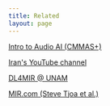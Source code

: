 ```yaml
---
title: Related
layout: page
---
```


[Intro to Audio AI (CMMAS+)](https://en-cmmas-com.translate.goog/ia?_x_tr_sl=auto&_x_tr_tl=en&_x_tr_hl=en&_x_tr_pto=wapp&_x_tr_hist=true)


[Iran's YouTube channel](https://www.youtube.com/@iran-r-roman/videos)


[DL4MIR @ UNAM](https://dl4genaudio.github.io/)


[MIR.com (Steve Tjoa et al.)](https://musicinformationretrieval.com/)
